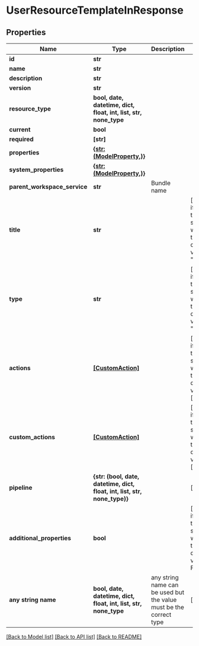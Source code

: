 # UserResourceTemplateInResponse


## Properties
Name | Type | Description | Notes
------------ | ------------- | ------------- | -------------
**id** | **str** |  | 
**name** | **str** |  | 
**description** | **str** |  | 
**version** | **str** |  | 
**resource_type** | **bool, date, datetime, dict, float, int, list, str, none_type** |  | 
**current** | **bool** |  | 
**required** | **[str]** |  | 
**properties** | [**{str: (ModelProperty,)}**](ModelProperty.md) |  | 
**system_properties** | [**{str: (ModelProperty,)}**](ModelProperty.md) |  | 
**parent_workspace_service** | **str** | Bundle name | 
**title** | **str** |  | [optional]  if omitted the server will use the default value of ""
**type** | **str** |  | [optional]  if omitted the server will use the default value of "object"
**actions** | [**[CustomAction]**](CustomAction.md) |  | [optional]  if omitted the server will use the default value of []
**custom_actions** | [**[CustomAction]**](CustomAction.md) |  | [optional]  if omitted the server will use the default value of []
**pipeline** | **{str: (bool, date, datetime, dict, float, int, list, str, none_type)}** |  | [optional] 
**additional_properties** | **bool** |  | [optional]  if omitted the server will use the default value of False
**any string name** | **bool, date, datetime, dict, float, int, list, str, none_type** | any string name can be used but the value must be the correct type | [optional]

[[Back to Model list]](../README.md#documentation-for-models) [[Back to API list]](../README.md#documentation-for-api-endpoints) [[Back to README]](../README.md)


